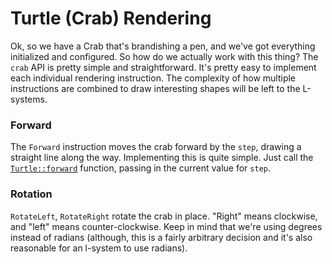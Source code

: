 # Turtle (Crab) Rendering

Ok, so we have a Crab that's brandishing a pen, and we've got everything initialized and configured. So how do we actually work with this thing?
The `crab` API is pretty simple and straightforward. It's pretty easy to implement each individual rendering instruction. The complexity of how multiple instructions are combined to draw interesting shapes will be left to the L-systems.


### Forward

The `Forward` instruction moves the crab forward by the `step`, drawing a straight line along the way. Implementing this is quite simple. Just call the [`Turtle::forward`](https://docs.rs/turtle/1.0.0-rc.2/turtle/struct.Turtle.html#method.forward) function, passing in the current value for `step`.


### Rotation

`RotateLeft`, `RotateRight` rotate the crab in place. "Right" means clockwise, and "left" means counter-clockwise. Keep in mind that we're using degrees instead of radians (although, this is a fairly arbitrary decision and it's also reasonable for an l-system to use radians).
